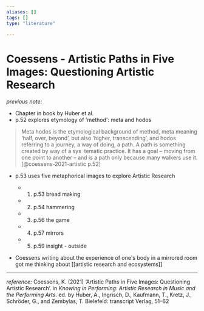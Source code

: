 ```yaml
---
aliases: []
tags: []
type: "literature"

---
```


# Coessens - Artistic Paths in Five Images: Questioning Artistic Research

_previous note:_

- Chapter in book by Huber et al.
- p.52 explores etymology of 'method': meta and hodos

> Meta hodos is the etymological background of method, meta meaning ‘half, over, beyond’, but also ‘higher, transcending’, and hodos referring to a journey, a way of doing, a path. A path is something created by way of a sys  tematic practice. It has a goal – moving from one point to another – and is a path only because many walkers use it.[@coessens-2021-artistic p.52]
- p.53 uses five metaphorical images to explore Artistic Research
	- 1. p.53 bread making
	- 2. p.54 hammering 
	- 3. p.56 the game
	- 4. p.57 mirrors
	- 5. p.59 insight - outside

- Coessens writing about the experience of one's body in a mirrored room got me thinking about [[artistic research and ecosystems]]

---

_reference:_ Coessens, K. (2021) ‘Artistic Paths in Five Images: Questioning Artistic Research’. in _Knowing in Performing: Artistic Research in Music and the Performing Arts_. ed. by Huber, A., Ingrisch, D., Kaufmann, T., Kretz, J., Schröder, G., and Zembylas, T. Bielefeld: transcript Verlag, 51–62